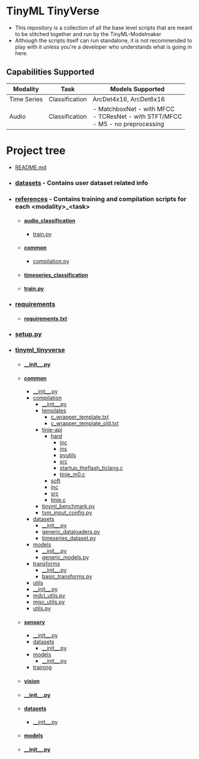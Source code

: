# TinyML TinyVerse

- This repository is a collection of all the base level scripts that are meant to be stitched together and run by the TinyML-Modelmaker
- Although the scripts itself can run standalone, it is not recommended to play with it unless you're a developer who understands what is going in here.

## Capabilities Supported

| Modality    | Task           | Models Supported                                                                        |
|-------------|----------------|-----------------------------------------------------------------------------------------|
| Time Series | Classification | ArcDet4x16, ArcDet6x16                                                                  |
| Audio       | Classification | - MatchboxNet - with MFCC <br/>- TCResNet - with STFT/MFCC <br/>- M5 - no preprocessing |


 # Project tree
 *   [README.md](./README.md)
 * ###  [datasets](./datasets) - Contains user dataset related info 
 * ###  [references](./references) - Contains training and compilation scripts for each \<modality>_\<task>
   * ####  [audio_classification](./references/audio_classification)
     * [train.py](./references/audio_classification/train.py)
   * ####  [common](./references/common)
     * [compilation.py](./references/common/compilation.py)
   * ####  [timeseries_classification](./references/timeseries_classification)
   * ####  [train.py](./references/timeseries_classification/train.py)
 * ###  [requirements](./requirements)
   * ####  [requirements.txt](./requirements/requirements.txt)
 * ###  [setup.py](./setup.py)
 * ###  [tinyml_tinyverse](./tinyml_tinyverse)
   * ####  [\_\_init__.py](./tinyml_tinyverse/\_\_init__.py)
   * ####  [common](./tinyml_tinyverse/common)
     * [\_\_init__.py](./tinyml_tinyverse/common/\_\_init__.py)
     * [compilation](./tinyml_tinyverse/common/compilation)
       * [\_\_init__.py](./tinyml_tinyverse/common/compilation/\_\_init__.py)
       * [templates](./tinyml_tinyverse/common/compilation/templates)
         * [c_wrapper_template.txt](./tinyml_tinyverse/common/compilation/templates/c_wrapper_template.txt)
         * [c_wrapper_template_old.txt](./tinyml_tinyverse/common/compilation/templates/c_wrapper_template_old.txt)
       * [tinie-api](./tinyml_tinyverse/common/compilation/tinie-api)
         * [hard](./tinyml_tinyverse/common/compilation/tinie-api/hard)
           * [inc](./tinyml_tinyverse/common/compilation/tinie-api/hard/inc)
           * [ins](./tinyml_tinyverse/common/compilation/tinie-api/hard/ins)
           * [pyutils](./tinyml_tinyverse/common/compilation/tinie-api/hard/pyutils)
           * [src](./tinyml_tinyverse/common/compilation/tinie-api/hard/src)
           * [startup_theflash_ticlang.c](./tinyml_tinyverse/common/compilation/tinie-api/hard/src/startup_theflash_ticlang.c)
           * [tinie_m0.c](./tinyml_tinyverse/common/compilation/tinie-api/hard/src/tinie_m0.c)
         * [soft](./tinyml_tinyverse/common/compilation/tinie-api/soft)
         * [inc](./tinyml_tinyverse/common/compilation/tinie-api/soft/inc)
         * [src](./tinyml_tinyverse/common/compilation/tinie-api/soft/src)
         * [tinie.c](./tinyml_tinyverse/common/compilation/tinie-api/soft/src/tinie.c)
       * [tinyml_benchmark.py](./tinyml_tinyverse/common/compilation/tinyml_benchmark.py)
       * [tvm_input_config.py](./tinyml_tinyverse/common/compilation/tvm_input_config.py)
     * [datasets](./tinyml_tinyverse/common/datasets)
       * [\_\_init__.py](./tinyml_tinyverse/common/datasets/\_\_init__.py)
       * [generic_dataloaders.py](./tinyml_tinyverse/common/datasets/generic_dataloaders.py)
       * [timeseries_dataset.py](./tinyml_tinyverse/common/datasets/timeseries_dataset.py)
     * [models](./tinyml_tinyverse/common/models)
       * [\_\_init__.py](./tinyml_tinyverse/common/models/\_\_init__.py)
       * [generic_models.py](./tinyml_tinyverse/common/models/generic_models.py)
     * [transforms](./tinyml_tinyverse/common/transforms)
       * [\_\_init__.py](./tinyml_tinyverse/common/transforms/\_\_init__.py)
       * [basic_transforms.py](./tinyml_tinyverse/common/transforms/basic_transforms.py)
     * [utils](./tinyml_tinyverse/common/utils)
     * [\_\_init__.py](./tinyml_tinyverse/common/utils/\_\_init__.py)
     * [mdcl_utils.py](./tinyml_tinyverse/common/utils/mdcl_utils.py)
     * [misc_utils.py](./tinyml_tinyverse/common/utils/misc_utils.py)
     * [utils.py](./tinyml_tinyverse/common/utils/utils.py)
   * ####  [sensory](./tinyml_tinyverse/sensory)
     * [\_\_init__.py](./tinyml_tinyverse/sensory/\_\_init__.py)
     * [datasets](./tinyml_tinyverse/sensory/datasets)
       * [\_\_init__.py](./tinyml_tinyverse/sensory/datasets/\_\_init__.py)
     * [models](./tinyml_tinyverse/sensory/models)
       * [\_\_init__.py](./tinyml_tinyverse/sensory/models/\_\_init__.py)
     * [training](./tinyml_tinyverse/sensory/training)
   * ####  [vision](./tinyml_tinyverse/vision)
   * ####  [\_\_init__.py](./tinyml_tinyverse/vision/\_\_init__.py)
   * ####  [datasets](./tinyml_tinyverse/vision/datasets)
     * [\_\_init__.py](./tinyml_tinyverse/vision/datasets/\_\_init__.py)
   * ####  [models](./tinyml_tinyverse/vision/models)
   * ####  [\_\_init__.py](./tinyml_tinyverse/vision/models/\_\_init__.py)